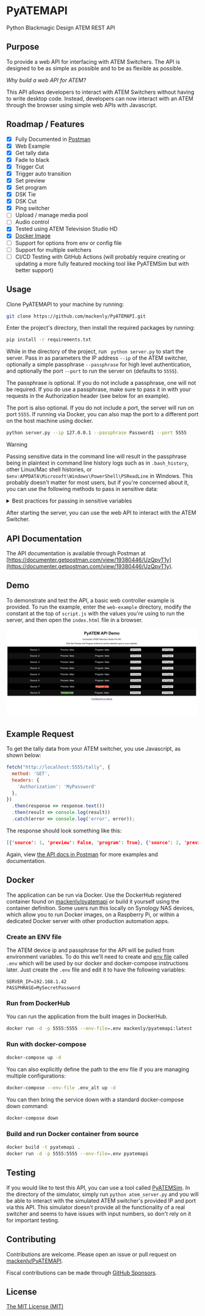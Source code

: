 # PyATEMAPI

Python Blackmagic Design ATEM REST API

## Purpose

To provide a web API for interfacing with ATEM Switchers. The API is designed to be as simple as possible and to be as flexible as possible.

*Why build a web API for ATEM?*

This API allows developers to interact with ATEM Switchers without having to write desktop code. Instead, developers can now interact with
an ATEM through the browser using simple web APIs with Javascript.

## Roadmap / Features

-   [x] Fully Documented in [Postman](https://documenter.getpostman.com/view/19380446/UzQpvT1y)
-   [x] Web Example
-   [x] Get tally data
-   [x] Fade to black
-   [x] Trigger Cut
-   [x] Trigger auto transition
-   [x] Set preview
-   [x] Set program
-   [x] DSK Tie
-   [x] DSK Cut
-   [x] Ping switcher
-   [ ] Upload / manage media pool
-   [ ] Audio control
-   [x] Tested using ATEM Television Studio HD
-   [x] [Docker Image](https://hub.docker.com/repository/docker/mackenly/pyatemapi/general)
-   [ ] Support for options from env or config file
-   [ ] Support for multiple switchers
-   [ ] CI/CD Testing with GitHub Actions (will probably require creating or updating a more fully featured mocking tool like PyATEMSim but with better support)

## Usage

Clone PyATEMAPI to your machine by running:

```bash
git clone https://github.com/mackenly/PyATEMAPI.git
```

Enter the project's directory, then install the required packages by running:

```bash
pip install -r requirements.txt
```

While in the directory of the project, run ` python server.py` to start the server. Pass in as parameters the IP address `--ip` of the ATEM switcher, optionally a simple passphrase `--passphrase` for high level authentication, and optionally the port `--port` to run the server on (defaults to `5555`).

The passphrase is optional. If you do not include a passphrase, one will not be required. If you do use a passphrase, make sure to pass it in with your requests in the Authorization header (see below for an example).

The port is also optional. If you do not include a port, the server will run on port `5555`. If running via Docker, you can also map the port to a different port on the host machine using docker.


```bash
python server.py --ip 127.0.0.1 --passphrase Password1 --port 5555
```

> [!WARNING]
> Passing sensitive data in the command line will result in the passphrase being in plaintext in command line history logs such as in `.bash_history`, other Linux/Mac shell histories, or `$env:APPDATA\Microsoft\Windows\PowerShell\PSReadLine` in Windows. This probably doesn't matter for most users, but if you're concerned about it, you can use the following methods to pass in sensitive data:

<details>
<summary>Best practices for passing in sensitive variables</summary>

If running on native python, best practice is to read these variables in with the `read` command in Linux/Mac or the `Read-Host` command in Windows:

### Linux/Mac

```bash
read -s PASSPHRASE
read SERVER_IP
python3 server.py
```

### Windows

```powershell
$securedValue = Read-Host "Passphrase" -AsSecureString
$bstr = [System.Runtime.InteropServices.Marshal]::SecureStringToBSTR($securedValue)
$env:PASSPHRASE = [System.Runtime.InteropServices.Marshal]::PtrToStringAuto($bstr)
$env:SERVER_IP = Read-Host "Atem Device IP"
python server.py
```

NOTE: Some versions of powershell support `Read-Host "Password" -MaskInput` as well, which would reduce the above
command to simply:

```powershell
$env:PASSPHRASE = Read-Host "Passphrase" -MaskInput
$env:SERVER_IP = Read-Host "Atem Device IP"
python server.py
```
</details>

After starting the server, you can use the web API to interact with the ATEM Switcher.

## API Documentation

The API documentation is available through Postman at
[https://documenter.getpostman.com/view/19380446/UzQpvT1y](https://documenter.getpostman.com/view/19380446/UzQpvT1y).

## Demo

To demonstrate and test the API, a basic web controller example is provided. To run the example, enter the `web-example` directory, modify the constant at the top of `script.js` with the values you're using to run the server, and then open the `index.html` file in a browser.

<img src="./assets/example-screenshot.jpg" width="500">

## Example Request
To get the tally data from your ATEM switcher, you use Javascript, as shown below:

```javascript
fetch("http://localhost:5555/tally", {
  method: 'GET',
  headers: {
    'Authorization': 'MyPassword'
  },
})
  .then(response => response.text())
  .then(result => console.log(result))
  .catch(error => console.log('error', error));
```

The response should look something like this:
```json
[{'source': 1, 'preview': False, 'program': True}, {'source': 2, 'preview': False, 'program': False}, {'source': 3, 'preview': True, 'program': False}, {'source': 4, 'preview': False, 'program': False}, {'source': 5, 'preview': False, 'program': False}, {'source': 6, 'preview': False, 'program': False}, {'source': 7, 'preview': False, 'program': False}, {'source': 8, 'preview': False, 'program': False}]
```

Again, view [the API docs in Postman](https://documenter.getpostman.com/view/19380446/UzQpvT1y) for more examples and documentation.

## Docker

The application can be run via Docker. Use the DockerHub registered container found on [mackenly/pyatemapi](https://hub.docker.com/repository/docker/mackenly/pyatemapi/general) or build it yourself using the container definition. Some users run this locally on Synology NAS devices, which allow you to run Docker images, on a Raspberry Pi, or within a dedicated Docker server with other production automation apps.

### Create an ENV file

The ATEM device ip and passphrase for the API will be pulled from environment variables. To do this we'll need to create
and [env file](https://docs.docker.com/compose/environment-variables/env-file/) called `.env` which will be used by our
docker and docker-compose instructions later. Just create the `.env` file and edit it to have the following variables:

```plaintext
SERVER_IP=192.168.1.42
PASSPHRASE=MySecretPassword
```

### Run from DockerHub

You can run the application from the built images in DockerHub.

```bash
docker run -d -p 5555:5555 --env-file=.env mackenly/pyatemapi:latest
```

### Run with docker-compose

```bash
docker-compose up -d
```

You can also explicitly define the path to the env file if you are managing multiple configurations:

```bash
docker-compose --env-file .env_alt up -d
```

You can then bring the service down with a standard docker-compose down command:

```bash
docker-compose down
```

### Build and run Docker container from source

```bash
docker build -t pyatemapi .
docker run -d -p 5555:5555 --env-file=.env pyatemapi
```

## Testing

If you would like to test this API, you can use a tool called [PyATEMSim](https://github.com/jonknoll/pyAtemSim). In the directory of the simulator, simply run `python atem_server.py` and you will be able to interact with the simulated ATEM switcher's provided IP and port via this API. This simulator doesn't provide all the functionality of a real switcher and seems to have issues with input numbers, so don't rely on it for important testing.

## Contributing

Contributions are welcome. Please open an issue or pull request on [mackenly/PyATEMAPI](https://github.com/mackenly/PyATEMAPI).

Fiscal contributions can be made through [GitHub Sponsors](https://github.com/sponsors/mackenly).

## License

[The MIT License (MIT)](./LICENSE.md)
